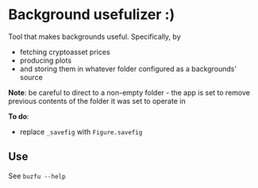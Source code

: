 # Background usefulizer :)

Tool that makes backgrounds useful.  Specifically, by

* fetching cryptoasset prices
* producing plots
* and storing them in whatever folder configured as a backgrounds' source

**Note**: be careful to direct to a non-empty folder - the app is set to remove previous contents of the folder it was set to operate in

**To do**:
* replace `_savefig` with `Figure.savefig`

## Use

See `buzfu --help`
